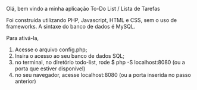 Olá, bem vindo a minha aplicação To-Do List / Lista de Tarefas

Foi construída utilizando PHP, Javascript, HTML e CSS, sem o uso de frameworks.
A sintaxe do banco de dados é MySQL.

Para ativá-la, 
1. Acesse o arquivo config.php;
2. Insira o acesso ao seu banco de dados SQL;
3. no terminal, no diretório todo-list, rode $ php -S localhost:8080 (ou a porta que estiver disponível)
4. no seu navegador, acesse localhost:8080 (ou a porta inserida no passo anterior)

